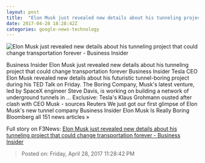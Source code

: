 ```yaml
---
layout: post
title:  "Elon Musk just revealed new details about his tunneling project that could change transportation forever - Business Insider"
date: 2017-04-28 18:28:42Z
categories: google-news-technology
---
```


![Elon Musk just revealed new details about his tunneling project that could change transportation forever - Business Insider](http://static6.businessinsider.com/image/5903890e2f6ae41b008b52b6-1190-625/elon-musk-just-revealed-new-details-about-his-tunneling-project-that-could-change-transportation-forever.jpg)

Business Insider Elon Musk just revealed new details about his tunneling project that could change transportation forever Business Insider Tesla CEO Elon Musk revealed new details about his futuristic tunnel-boring project during his TED Talk on Friday. The Boring Company, Musk's latest venture, led by SpaceX engineer Steve Davis, is working on building a network of underground tunnels in ... Exclusive: Tesla's Klaus Grohmann ousted after clash with CEO Musk - sources Reuters We just got our first glimpse of Elon Musk's new tunnel company Business Insider Elon Musk Is Really Boring Bloomberg all 151 news articles »


Full story on F3News: [Elon Musk just revealed new details about his tunneling project that could change transportation forever - Business Insider](http://www.f3nws.com/n/AvMEeF)

> Posted on: Friday, April 28, 2017 11:28:42 PM
